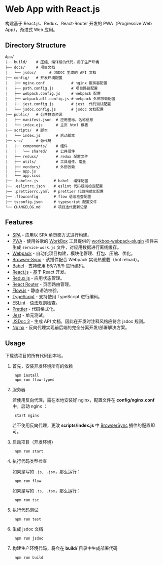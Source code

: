 # Web App with React.js

构建基于 React.js、Redux、React-Router 开发的 PWA（Progressive Web App），渐进式 Web 应用。

## Directory Structure

    App/
    ├── build/    # 压缩、编译后的代码，用于生产环境
    ├── docs/     # 项目文档
    |   └── jsdoc/      # JSDOC 生成的 API 文档
    |── config/   # 开发环境配置
    |   |── nginx.conf            # nginx 服务器配置
    |   ├── path.config.js        # 项目路径配置
    |   ├── webpack.config.js     # webpack 配置
    |   ├── webpack.dll.config.js # webpack 外部依赖配置
    |   ├── jest.config.js        # jest  代码测试配置
    |   └── jsdoc.config.js       # jsdoc 文档配置
    |── public/   # 公共静态资源
    |   ├── manifest.json  # 应用图标，名称信息
    |   └── index.ejs      # 主页 html 模板
    |── scripts/  # 脚本
    |   └── index.js       # 启动脚本
    |── src/      # 源代码
    |   ├── components/    # 组件
    |   |   └── shared/    # 公共组件
    |   ├── reduxs/        # redux 配置文件
    |   ├── utils/         # 工具组件、常量
    |   ├── vendors/       # 外部依赖
    |   ├── app.js
    |   └── app.scss
    |── .babelrc.js       # babel  编译配置
    |── .eslintrc.json    # eslint 代码规则检查配置
    |── .prettierrc.yaml  # prettier 代码格式化配置
    |── .flowconfig       # flow 语法检查配置
    |── tsconfig.json     # typescript 配置文件
    └── CHANGELOG.md      # 项目迭代更新记录

## Features

- [SPA](https://en.wikipedia.org/wiki/Single-page_application) - 应用以 SPA 单页面方式进行构建。
- [PWA](https://en.wikipedia.org/wiki/Progressive_web_applications) - 使用谷歌的 [WorkBox](https://developers.google.com/web/tools/workbox/) 工具提供的 [workbox-webpack-plugin](https://developers.google.com/web/tools/workbox/modules/workbox-webpack-plugin) 插件来生成 `service-work.js` 文件，对应用数据进行离线缓存。
- [Webpack](https://webpack.js.org/) - 自动化项目构建，模块化管理、打包、压缩、优化。
- [Browser-Sync](https://www.browsersync.io/) - 该插件配合 Webpack 实现热重载（hot reload）。
- [Babel](https://babeljs.io/) - 支持使用 E6/7/8/9 进行编码。
- [React.js](https://reactjs.org/) - 基于 React 开发。
- [Redux.js](https://redux.js.org/) - 应用状态管理。
- [React Router](https://reacttraining.com/react-router/) - 页面路由管理。
- [Flow.js](https://flow.org/) - 静态语法校验。
- [TypeScript](http://www.typescriptlang.org/) - 支持使用 TypeScript 进行编码。
- [ESLint](https://eslint.org/) - 语法规则检查。
- [Prettier](https://prettier.io/) - 代码格式化。
- [Jest](https://jestjs.io/) - 单元测试。
- [JSDoc 3](http://usejsdoc.org/) - 生成 API 文档，因此在开发时注释风格应符合 jsdoc 规则。
- [Nginx](http://nginx.org/) - 反向代理实现前后端的完全分离开发/部署解决方案。

## Usage

下载该项目的所有代码到本地。

1. 首先，安装开发环境所有的依赖

		npm install
        npm run flow-typed

2. 服务器

    若使用反向代理，需在本地安装好 nginx，配置文件在 **config/nginx.conf** 中，启动 nginx ：

		start nginx

	若不使用反向代理，更改 **scripts/index.js** 中 [BrowserSync](https://www.browsersync.io/) 插件的配置即可。

3. 启动项目（开发环境）

		npm run start

4. 执行代码类型检查

    如果是写的 `.js, .jsx`，那么运行：

        npm run flow

    如果是写的 `.ts, .tsx`，那么运行：

        npm run tsc

5. 执行代码测试

        npm run test

6. 生成 jsdoc 文档

		npm run jsdoc

7. 构建生产环境代码，将会在 **build/** 目录中生成部署代码

		npm run build
